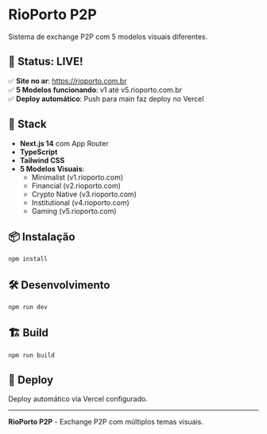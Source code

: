 # RioPorto P2P

Sistema de exchange P2P com 5 modelos visuais diferentes.

## 🚀 Status: LIVE!

✅ **Site no ar**: https://rioporto.com.br  
✅ **5 Modelos funcionando**: v1 até v5.rioporto.com.br  
✅ **Deploy automático**: Push para main faz deploy no Vercel

## 🚀 Stack

- **Next.js 14** com App Router
- **TypeScript** 
- **Tailwind CSS**
- **5 Modelos Visuais**:
  - Minimalist (v1.rioporto.com)
  - Financial (v2.rioporto.com)
  - Crypto Native (v3.rioporto.com)
  - Institutional (v4.rioporto.com)
  - Gaming (v5.rioporto.com)

## 📦 Instalação

```bash
npm install
```

## 🛠️ Desenvolvimento

```bash
npm run dev
```

## 🏗️ Build

```bash
npm run build
```

## 🚀 Deploy

Deploy automático via Vercel configurado.

---

**RioPorto P2P** - Exchange P2P com múltiplos temas visuais.